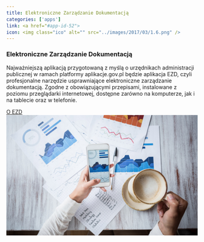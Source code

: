 ```yaml
---
title: Elektroniczne Zarządzanie Dokumentacją
categories: ['apps']
link: <a href="#app-id-52">
icon: <img class="ico" alt="" src="../images/2017/03/1.6.png" />
---
```

<article id="app-id-52" class="application-cart row grey">
    <div class="col l6 app_info">
        <h3>Elektroniczne Zarządzanie Dokumentacją</h3>
        <div class="info">
            <p>Najważniejszą aplikacją przygotowaną z myślą o urzędnikach administracji publicznej w ramach platformy aplikacje.gov.pl będzie aplikacja EZD, czyli profesjonalne narzędzie usprawniające elektroniczne zarządzanie dokumentacją. Zgodne z obowiązującymi przepisami, instalowane z poziomu przeglądarki internetowej, dostępne zarówno na komputerze, jak i na tablecie oraz w telefonie.
              </p>
        </div>
        <div class="app_link_slider">
            <div class="slider-btn about-ezd"><a href="EZD.html">O EZD</a></div>
        </div>
    </div>
    <div class="col l6">
        <img draggable="false" alt="Elektroniczne Zarządzanie Dokumentacją" class="ico" src="../images/2017/03/aplikacja_ezd.png" />
    </div>
</article>
